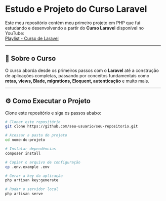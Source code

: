 # Estudo e Projeto do Curso Laravel

Este meu repositório contém meu primeiro projeto em PHP que fui estudando e desenvolvendo a partir do **Curso Laravel** disponível no YouTube:  
[Playlist - Curso de Laravel](https://www.youtube.com/playlist?list=PLnDvRpP8BnewYKI1n2chQrrR4EYiJKbUG)

---

## 📌 Sobre o Curso
O curso aborda desde os primeiros passos com o **Laravel** até a construção de aplicações completas, passando por conceitos fundamentais como **rotas, views, Blade, migrations, Eloquent, autenticação** e muito mais.  

---

## ⚙️ Como Executar o Projeto

Clone este repositório e siga os passos abaixo:

```bash
# Clonar este repositório
git clone https://github.com/seu-usuario/seu-repositorio.git

# Acessar a pasta do projeto
cd nome-do-projeto

# Instalar dependências
composer install

# Copiar o arquivo de configuração
cp .env.example .env

# Gerar a key da aplicação
php artisan key:generate

# Rodar o servidor local
php artisan serve
